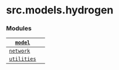 # src.models.hydrogen

### Modules

| [`model`](src.models.hydrogen.model.md#module-src.models.hydrogen.model)             |    |
|--------------------------------------------------------------------------------------|----|
| [`network`](src.models.hydrogen.network.md#module-src.models.hydrogen.network)       |    |
| [`utilities`](src.models.hydrogen.utilities.md#module-src.models.hydrogen.utilities) |    |
